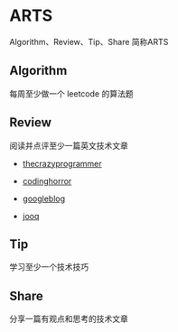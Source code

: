 # ARTS
 Algorithm、Review、Tip、Share 简称ARTS


## Algorithm
每周至少做一个 leetcode 的算法题

## Review
阅读并点评至少一篇英文技术文章

- [thecrazyprogrammer](https://www.thecrazyprogrammer.com/)

- [codinghorror](https://blog.codinghorror.com)

- [googleblog](https://developers.googleblog.com/search/label/java)

- [jooq](https://blog.jooq.org/)
## Tip
学习至少一个技术技巧
## Share
分享一篇有观点和思考的技术文章
